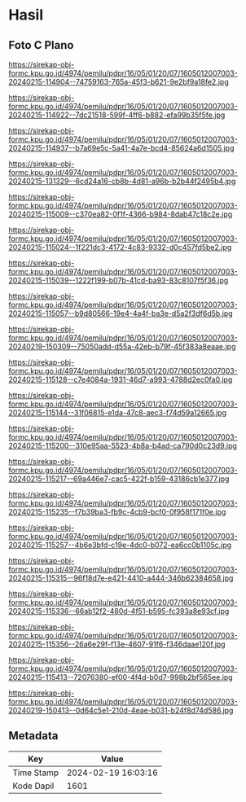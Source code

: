# Hasil

## Foto C Plano

https://sirekap-obj-formc.kpu.go.id/4974/pemilu/pdpr/16/05/01/20/07/1605012007003-20240215-114904--74759163-765a-45f3-b621-9e2bf9a18fe2.jpg

https://sirekap-obj-formc.kpu.go.id/4974/pemilu/pdpr/16/05/01/20/07/1605012007003-20240215-114922--7dc21518-599f-4ff6-b882-efa99b35f5fe.jpg

https://sirekap-obj-formc.kpu.go.id/4974/pemilu/pdpr/16/05/01/20/07/1605012007003-20240215-114937--b7a69e5c-5a41-4a7e-bcd4-85624a6d1505.jpg

https://sirekap-obj-formc.kpu.go.id/4974/pemilu/pdpr/16/05/01/20/07/1605012007003-20240215-131329--6cd24a16-cb8b-4d81-a96b-b2b44f2495b4.jpg

https://sirekap-obj-formc.kpu.go.id/4974/pemilu/pdpr/16/05/01/20/07/1605012007003-20240215-115009--c370ea82-0f1f-4366-b984-8dab47c18c2e.jpg

https://sirekap-obj-formc.kpu.go.id/4974/pemilu/pdpr/16/05/01/20/07/1605012007003-20240215-115024--1f221dc3-4172-4c83-9332-d0c457fd5be2.jpg

https://sirekap-obj-formc.kpu.go.id/4974/pemilu/pdpr/16/05/01/20/07/1605012007003-20240215-115039--1222f199-b07b-41cd-ba93-83c8107f5f36.jpg

https://sirekap-obj-formc.kpu.go.id/4974/pemilu/pdpr/16/05/01/20/07/1605012007003-20240215-115057--b9d80566-19e4-4a4f-ba3e-d5a2f3df6d5b.jpg

https://sirekap-obj-formc.kpu.go.id/4974/pemilu/pdpr/16/05/01/20/07/1605012007003-20240219-150309--75050add-d55a-42eb-b79f-45f383a8eaae.jpg

https://sirekap-obj-formc.kpu.go.id/4974/pemilu/pdpr/16/05/01/20/07/1605012007003-20240215-115128--c7e4084a-1931-46d7-a993-4788d2ec0fa0.jpg

https://sirekap-obj-formc.kpu.go.id/4974/pemilu/pdpr/16/05/01/20/07/1605012007003-20240215-115144--31f06815-e1da-47c8-aec3-f74d59a12665.jpg

https://sirekap-obj-formc.kpu.go.id/4974/pemilu/pdpr/16/05/01/20/07/1605012007003-20240215-115200--310e95aa-5523-4b8a-b4ad-ca790d0c23d9.jpg

https://sirekap-obj-formc.kpu.go.id/4974/pemilu/pdpr/16/05/01/20/07/1605012007003-20240215-115217--69a446e7-cac5-422f-b159-43186cb1e377.jpg

https://sirekap-obj-formc.kpu.go.id/4974/pemilu/pdpr/16/05/01/20/07/1605012007003-20240215-115235--f7b39ba3-fb9c-4cb9-bcf0-0f958f171f0e.jpg

https://sirekap-obj-formc.kpu.go.id/4974/pemilu/pdpr/16/05/01/20/07/1605012007003-20240215-115257--4b6e3bfd-c19e-4dc0-b072-ea6cc0b1105c.jpg

https://sirekap-obj-formc.kpu.go.id/4974/pemilu/pdpr/16/05/01/20/07/1605012007003-20240215-115315--96f18d7e-e421-4410-a444-346b62384658.jpg

https://sirekap-obj-formc.kpu.go.id/4974/pemilu/pdpr/16/05/01/20/07/1605012007003-20240215-115336--66ab12f2-480d-4f51-b595-fc393a8e93cf.jpg

https://sirekap-obj-formc.kpu.go.id/4974/pemilu/pdpr/16/05/01/20/07/1605012007003-20240215-115356--26a6e29f-f13e-4607-91f6-f346daae120f.jpg

https://sirekap-obj-formc.kpu.go.id/4974/pemilu/pdpr/16/05/01/20/07/1605012007003-20240215-115413--72076380-ef00-4f4d-b0d7-998b2bf565ee.jpg

https://sirekap-obj-formc.kpu.go.id/4974/pemilu/pdpr/16/05/01/20/07/1605012007003-20240219-150413--0d64c5e1-210d-4eae-b031-b24f8d74d586.jpg


## Metadata

| Key        | Value               |
| ---------- | ------------------- |
| Time Stamp | 2024-02-19 16:03:16 |
| Kode Dapil | 1601                |



